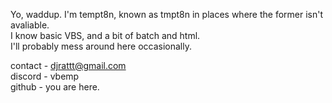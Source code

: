 Yo, waddup. I'm tempt8n, known as tmpt8n in places where the former isn't avaliable.
<br>
I know basic VBS, and a bit of batch and html.
<br>
I'll probably mess around here occasionally.

contact - djrattt@gmail.com
<br>
discord - vbemp
<br>
github - you are here.
